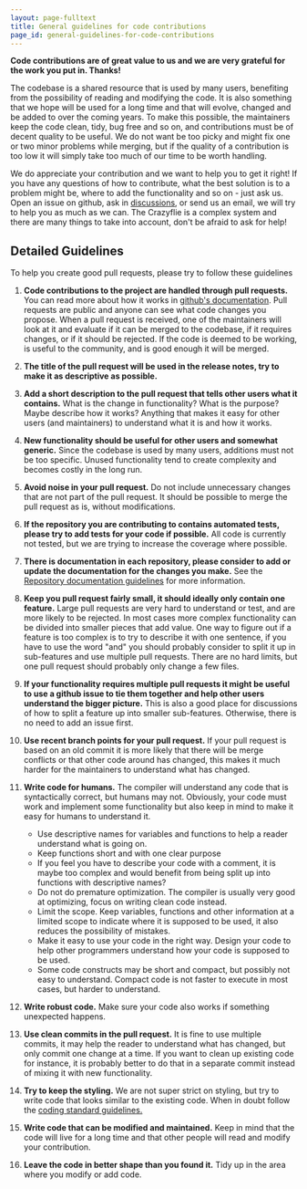 ```yaml
---
layout: page-fulltext
title: General guidelines for code contributions
page_id: general-guidelines-for-code-contributions
---
```


**Code contributions are of great value to us and we are very grateful for the work you put in. Thanks!**

The codebase is a shared resource that is used by many users, benefiting from the possibility
of reading and modifying the code. It is also something that we hope will be used for a long
time and that will evolve, changed and be added to over the coming years. To make this possible,
the maintainers keep the code clean, tidy, bug free and so on, and contributions must
be of decent quality to be useful. We do not want be too picky and might fix one or two minor
problems while merging, but if the quality of a contribution is too low it will simply take
too much of our time to be worth handling.

We do appreciate your contribution and we want to help you to get it right! If you have any questions
of how to contribute, what the best solution is to a problem might be, where to
add the functionality and so on - just ask us. Open an issue on github, ask in [discussions](https://discussions.bitcraze.io), or send us an email, we
will try to help you as much as we can. The Crazyflie is a complex system and there are many things to take
into account, don't be afraid to ask for help!

## Detailed Guidelines

To help you create good pull requests, please try to follow these guidelines

1. **Code contributions to the project are handled through pull requests.** You can read more about how it works in [github's documentation](https://help.github.com/articles/about-pull-requests/). Pull requests are public
and anyone can see what code changes you propose. When a pull request is received, one of the
maintainers will look at it and evaluate if it can be merged to the codebase, if it requires
changes, or if it should be rejected. If the code is deemed to be working, is useful to
the community, and is good enough it will be merged.

1. **The title of the pull request will be used in the release notes, try to make it as descriptive as possible.**

1. **Add a short description to the pull request that tells other users what it contains.** What is the change in functionality?
What is the purpose? Maybe describe how it works? Anything that makes it easy for other users
(and maintainers) to understand what it is and how it works.

1. **New functionality should be useful for other users and somewhat generic.** Since the codebase
is used by many users, additions must not be too specific. Unused functionality tend
to create complexity and becomes costly in the long run.

1. **Avoid noise in your pull request.** Do not include unnecessary changes that are not part of
the pull request. It should be possible to merge the pull request as is, without
modifications.

1. **If the repository you are contributing to contains automated tests, please try to add tests for your code if possible.** All code is currently not tested, but we are trying
to increase the coverage where possible.

1. **There is documentation in each repository, please consider to add or update the documentation for the changes you make.** See the [Repository documentation guidelines](../repo-doc-guidelines)
for more information.

1. **Keep you pull request fairly small, it should ideally only contain one feature.**
Large pull requests are very hard to understand or test, and are more likely to be
rejected. In most cases more complex functionality can be divided into smaller pieces that
add value. One way to figure out if a feature is too complex is to try to describe it
with one sentence, if you have to use the word "and" you should probably consider to split
it up in sub-features and use multiple pull requests.
There are no hard limits, but one pull request should probably only change a few files.

1. **If your functionality requires multiple pull requests it might be useful to use a github issue to tie them together and help other users understand the bigger picture.** This is also a good place for discussions of how to split a feature up into
smaller sub-features. Otherwise, there is no need to add an issue first.

1. **Use recent branch points for your pull request.** If your pull request is based on an old
commit it is more likely that there will be merge conflicts or that other code around has
changed, this makes it much harder for the maintainers to understand what has changed.

1. **Write code for humans.** The compiler will understand any code that is syntactically correct,
but humans may not. Obviously, your code must work and implement some functionality but also keep
in mind to make it easy for humans to understand it.
    * Use descriptive names for variables and functions to help a reader understand what is going on.
    * Keep functions short and with one clear purpose
    * If you feel you have to describe your code with a comment, it is maybe too complex and
    would benefit from being split up into functions with descriptive names?
    * Do not do premature optimization. The compiler is usually very good at optimizing,
    focus on writing clean code instead.
    * Limit the scope. Keep variables, functions and other information at a limited scope to
    indicate where it is supposed to be used, it also reduces the possibility of mistakes.
    * Make it easy to use your code in the right way. Design your code to help other
    programmers understand how your code is supposed to be used.
    * Some code constructs may be short and compact, but possibly not easy to understand.
    Compact code is not faster to execute in most cases, but harder to understand.

1. **Write robust code.** Make sure your code also works if something unexpected happens.

1. **Use clean commits in the pull request.** It is fine to use multiple commits, it may help
the reader to understand what has changed, but only commit one change at
a time. If you want to clean up existing code for instance, it is probably better to do
that in a separate commit instead of mixing it with new functionality.

1. **Try to keep the styling.** We are not super strict on styling, but try to write code
that looks similar to the existing code. When in doubt follow the [coding standard guidelines.](coding-standards.md)

1. **Write code that can be modified and maintained.** Keep in mind that the code will
live for a long time and that other people will read and modify your contribution.

1. **Leave the code in better shape than you found it.** Tidy up in the area where
you modify or add code.
